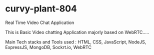 # curvy-plant-804
Real Time Video Chat Application

This is Basic Video chatting Application majorly based on WebRTC.....

Main Tech stacks and Tools used : HTML, CSS, JavaScript, NodeJS, ExpressJS, MongoDB, Sockrt.io, WebRTC